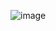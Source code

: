 ![image](https://user-images.githubusercontent.com/25122875/91593149-ee748500-e95f-11ea-9227-a8e107ce92ee.png)
